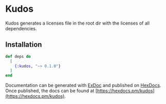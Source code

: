 # Kudos

Kudos generates a licenses file in the root dir with the licenses of all dependencies.

## Installation

```elixir
def deps do
  [
    {:kudos, "~> 0.1.0"}
  ]
end
```

Documentation can be generated with [ExDoc](https://github.com/elixir-lang/ex_doc)
and published on [HexDocs](https://hexdocs.pm). Once published, the docs can
be found at [https://hexdocs.pm/kudos](https://hexdocs.pm/kudos).
